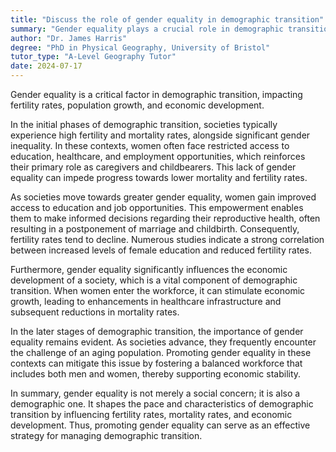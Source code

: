 ```yaml
---
title: "Discuss the role of gender equality in demographic transition"
summary: "Gender equality plays a crucial role in demographic transition by influencing fertility rates, population growth, and economic development."
author: "Dr. James Harris"
degree: "PhD in Physical Geography, University of Bristol"
tutor_type: "A-Level Geography Tutor"
date: 2024-07-17
---
```


Gender equality is a critical factor in demographic transition, impacting fertility rates, population growth, and economic development.

In the initial phases of demographic transition, societies typically experience high fertility and mortality rates, alongside significant gender inequality. In these contexts, women often face restricted access to education, healthcare, and employment opportunities, which reinforces their primary role as caregivers and childbearers. This lack of gender equality can impede progress towards lower mortality and fertility rates.

As societies move towards greater gender equality, women gain improved access to education and job opportunities. This empowerment enables them to make informed decisions regarding their reproductive health, often resulting in a postponement of marriage and childbirth. Consequently, fertility rates tend to decline. Numerous studies indicate a strong correlation between increased levels of female education and reduced fertility rates.

Furthermore, gender equality significantly influences the economic development of a society, which is a vital component of demographic transition. When women enter the workforce, it can stimulate economic growth, leading to enhancements in healthcare infrastructure and subsequent reductions in mortality rates.

In the later stages of demographic transition, the importance of gender equality remains evident. As societies advance, they frequently encounter the challenge of an aging population. Promoting gender equality in these contexts can mitigate this issue by fostering a balanced workforce that includes both men and women, thereby supporting economic stability.

In summary, gender equality is not merely a social concern; it is also a demographic one. It shapes the pace and characteristics of demographic transition by influencing fertility rates, mortality rates, and economic development. Thus, promoting gender equality can serve as an effective strategy for managing demographic transition.
    